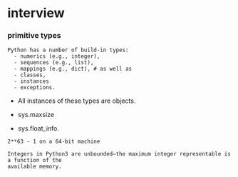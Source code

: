 # interview 

### primitive types

```
Python has a number of build-in types: 
  - numerics (e.g., integer), 
  - sequences (e.g., list), 
  - mappings (e.g., dict), # as well as 
  - classes, 
  - instances 
  - exceptions. 
```
- All instances of these types are objects.

- sys.maxsize 
- sys.float_info.
```
2**63 - 1 on a 64-bit machine

Integers in Python3 are unbounded—the maximum integer representable is a function of the
available memory. 
```
